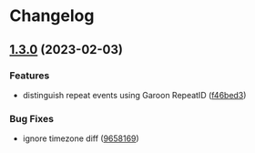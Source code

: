 # Changelog

## [1.3.0](https://github.com/kamijin-fanta/grn-gcal-sync/compare/v1.2.0...v1.3.0) (2023-02-03)


### Features

* distinguish repeat events using Garoon RepeatID ([f46bed3](https://github.com/kamijin-fanta/grn-gcal-sync/commit/f46bed33a78d2b961518e714b39fc8fe0d6a0208))


### Bug Fixes

* ignore timezone diff ([9658169](https://github.com/kamijin-fanta/grn-gcal-sync/commit/9658169de19d0f14bcb1aac329b8b971bce5076d))

